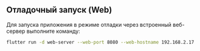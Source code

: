 ## Отладочный запуск (Web)

Для запуска приложения в режиме отладки через встроенный веб-сервер выполните команду:

```bash
flutter run -d web-server --web-port 8080 --web-hostname 192.168.2.17
```
